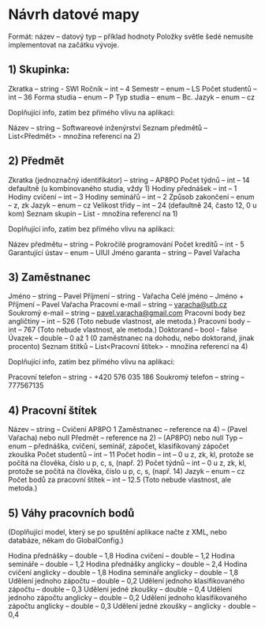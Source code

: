 # Návrh datové mapy

Formát: název – datový typ – příklad hodnoty
Položky světle šedé nemusíte implementovat na začátku vývoje.

## 1) Skupinka:

Zkratka – string - SWI
Ročník – int – 4
Semestr – enum – LS
Počet studentů – int – 36
Forma studia – enum – P
Typ studia – enum – Bc.
Jazyk – enum – cz


Doplňující info, zatím bez přímého vlivu na aplikaci:

Název – string – Softwareové inženýrství
Seznam předmětů – List<Předmět> - množina referencí na 2)

## 2) Předmět

Zkratka (jednoznačný identifikátor) – string – AP8PO
Počet týdnů – int – 14 defaultně (u kombinovaného studia, vždy 1)
Hodiny přednášek – int – 1
Hodiny cvičení – int – 3
Hodiny seminářů – int – 2
Způsob zakončení – enum – z, zk
Jazyk – enum – cz
Velikost třídy – int – 24 (defaultně 24, často 12, 0 u kom)
Seznam skupin – List<Skupinka> - množina referencí na 1)

Doplňující info, zatím bez přímého vlivu na aplikaci:

Název předmětu – string – Pokročilé programování
Počet kreditů – int - 5
Garantující ústav – enum – UIUI
Jméno garanta – string – Pavel Vařacha 

## 3) Zaměstnanec 

Jméno – string – Pavel
Příjmení – string - Vařacha
Celé jméno – Jméno + Příjmení – Pavel Vařacha
Pracovní e-mail – string – varacha@utb.cz
Soukromý e-mail – string – pavel.varacha@gmail.com
Pracovní body bez angličtiny – int – 526 (Toto nebude vlastnost, ale metoda.)
Pracovní body – int – 767 (Toto nebude vlastnost, ale metoda.)
Doktorand – bool - false
Úvazek – double – 0 až 1 (0 zaměstnanec na dohodu, nebo doktorand, jinak procento)
Seznam štítků – List<Pracovní štítek> - množina referencí na 4)

Doplňující info, zatím bez přímého vlivu na aplikaci:

Pracovní telefon – string - +420 576 035 186
Soukromý telefon – string – 777567135

## 4) Pracovní štítek

Název – string – Cvičení AP8PO 1
Zaměstnanec – reference na 4) – (Pavel Vařacha) nebo null
Předmět – reference na 2) – (AP8PO) nebo null 
Typ – enum – přednáška, cvičení, seminář, zápočet, klasifikovaný zápočet zkouška
Počet studentů – int – 11
Počet hodin – int – 0 u z, zk, kl, protože se počítá na člověka, číslo u p, c, s, (např. 2)
Počet týdnů – int – 0 u z, zk, kl, protože se počítá na člověka, číslo u p, c, s, (např. 14)
Jazyk – enum – cz
Počet bodů za pracovní štítek – int – 12.5 (Toto nebude vlastnost, ale metoda.)

## 5) Váhy pracovních bodů

(Doplňující model, který se po spuštění aplikace načte z XML, nebo databáze, někam do GlobalConfig.)

Hodina přednášky – double – 1,8
Hodina cvičení – double – 1,2
Hodina semináře – double – 1,2
Hodina přednášky anglicky – double – 2,4
Hodina cvičení anglicky – double – 1,8
Hodina semináře anglicky – double – 1,8
Udělení jednoho zápočtu – double – 0,2
Udělení jednoho klasifikovaného zápočtu – double – 0,3
Udělení jedné zkoušky – double – 0,4
Udělení jednoho zápočtu anglicky – double – 0,2
Udělení jednoho klasifikovaného zápočtu anglicky – double – 0,3
Udělení jedné zkoušky – anglicky - double – 0,4
